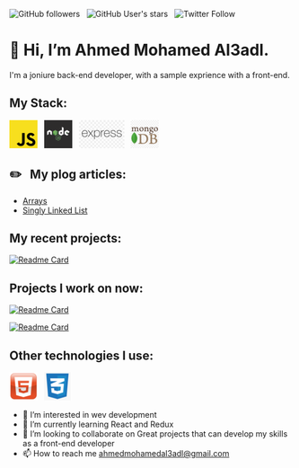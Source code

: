 ![GitHub followers](https://img.shields.io/github/followers/Ahmed101Mohammed?logo=github&style=flat-square)
&nbsp;
![GitHub User's stars](https://img.shields.io/github/stars/Ahmed101Mohammed?logo=gitHub&style=flat-square)
&nbsp;
![Twitter Follow](https://img.shields.io/twitter/follow/el_3adl?color=blue&logo=twitter&style=flat-square)

# 👋 Hi, I’m Ahmed Mohamed Al3adl.
I'm a joniure back-end developer, with a sample exprience with a front-end.

## My Stack:
![JavaScript](https://github.com/Ahmed101Mohammed/Ahmed101Mohammed/blob/main/images/javaScript.png)
&nbsp;
![Node.js](https://github.com/Ahmed101Mohammed/Ahmed101Mohammed/blob/main/images/nodeJs.png)
&nbsp;
![Express](https://github.com/Ahmed101Mohammed/Ahmed101Mohammed/blob/main/images/express.png)
&nbsp;
![MongoDB](https://github.com/Ahmed101Mohammed/Ahmed101Mohammed/blob/main/images/mongoDB.png)

## ✏️ &nbsp; My plog articles:
- [Arrays](https://araptiq.blogspot.com/2022/08/dataStructure-arrays.html)
- [Singly Linked List](https://araptiq.blogspot.com/2022/09/dataStructure-singlyLinkedList.html)

## My recent projects:
[![Readme Card](https://github-readme-stats.vercel.app/api/pin/?username=Ahmed101Mohammed&repo=chat_rooms_App&bg_color=0d1116&title_color=00f6ff&text_color=a4aacb&icon_color=0bff6e)](https://github.com/Ahmed101Mohammed/chat_rooms_App)

## Projects I work on now:
[![Readme Card](https://github-readme-stats.vercel.app/api/pin/?username=Ahmed101Mohammed&repo=Alls&bg_color=0d1116&title_color=00f6ff&text_color=a4aacb&icon_color=0bff6e)](https://github.com/Ahmed101Mohammed/Alls)

[![Readme Card](https://github-readme-stats.vercel.app/api/pin/?username=Ahmed101Mohammed&repo=simple-chat-app&bg_color=0d1116&title_color=00f6ff&text_color=a4aacb&icon_color=0bff6e)](https://github.com/Ahmed101Mohammed/simple-chat-app)

## Other technologies I use:
![HTML](https://github.com/Ahmed101Mohammed/Ahmed101Mohammed/blob/main/images/HTML.png)
&nbsp;
![CSS](https://github.com/Ahmed101Mohammed/Ahmed101Mohammed/blob/main/images/CSS.png)

- 👀 I’m interested in wev development
- 🌱 I’m currently learning React and Redux
- 💞️ I’m looking to collaborate on Great projects that can develop my skills as a front-end developer
- 📫 How to reach me ahmedmohamedal3adl@gmail.com

<!---
Ahmed101Mohammed/Ahmed101Mohammed is a ✨ special ✨ repository because its `README.md` (this file) appears on your GitHub profile.
You can click the Preview link to take a look at your changes.
--->
